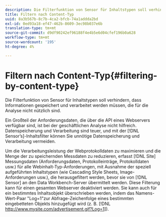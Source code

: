 ```yaml
---
description: Die Filterfunktion von Sensor für Inhaltstypen soll verhindern, dass Informationen gespeichert und verarbeitet werden müssen, die für die Analyse nicht nützlich sind.
title: Filtern nach Content-Typ
uuid: 8a3b567b-8c7b-4ca2-bfcb-74a1addda2bd
exl-id: 0ed93a18-ef47-462b-8609-3ec98b037e6b
translation-type: tm+mt
source-git-commit: d9df90242ef96188f4e4b5e6d04cfef196b0a628
workflow-type: tm+mt
source-wordcount: '195'
ht-degree: 4%

---
```


# Filtern nach Content-Typ{#filtering-by-content-type}

Die Filterfunktion von Sensor für Inhaltstypen soll verhindern, dass Informationen gespeichert und verarbeitet werden müssen, die für die Analyse nicht nützlich sind.

Ein Großteil der Anforderungsdaten, die über die API eines Webservers verfügbar sind, ist bei der geschäftlichen Analyse nicht hilfreich. Datenspeicherung und Verarbeitung sind teuer, und mit der [!DNL Sensor’s]-Inhaltsfilter können Sie unnötige Datenspeicherung und Verarbeitung vermeiden.

Um die Verarbeitungsleistung der Webprotokolldaten zu maximieren und die Menge der zu speichernden Messdaten zu reduzieren, erfasst [!DNL Site] Messungsdaten (Anforderungsdaten, Protokolleinträge, Protokolldaten usw.) für alle Webinhalt-Typ-Anforderungen, mit Ausnahme der speziell aufgeführten Inhaltstypen (wie Cascading Style Sheets, Image-Anforderungen usw.), die herausgefiltert werden, bevor sie von [!DNL Sensor] an den Data Workbench-Server übermittelt werden. Diese Filterung kann für einen gesamten Webserver deaktiviert werden. Sie kann auch für ein bestimmtes Inhaltsobjekt überschrieben werden, indem das Namens-Wert-Paar &quot;Log=1&quot;zur Abfrage-Zeichenfolge eines bestimmten eingebetteten Objekts hinzugefügt wird (z. B. [!DNL http://www.mysite.com/advertisement.gif?Log=1]).
